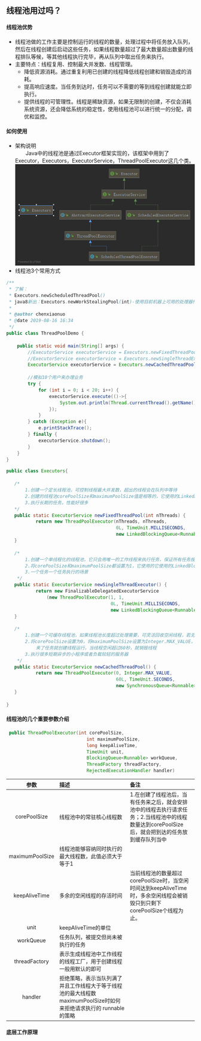 ## 线程池用过吗？
#### 线程池优势
- 线程池做的工作主要是控制运行的线程的数量，处理过程中将任务放入队列，然后在线程创建后启动这些任务，如果线程数量超过了最大数量超出数量的线程排队等候，等其他线程执行完毕，再从队列中取出任务来执行。  
- 主要特点：线程复用、控制最大并发数、线程管理。  
    - 降低资源消耗。通过重复利用已创建的线程降低线程创建和销毁造成的消耗。
    - 提高响应速度。当任务到达时，任务可以不需要的等到线程创建就能立即执行。
    - 提供线程的可管理性。线程是稀缺资源，如果无限制的创建，不仅会消耗系统资源，还会降低系统的稳定性，使用线程池可以进行统一的分配，调优和监控。
#### 如何使用
- 架构说明  
&#8194;&#8194;&#8194;&#8194;Java中的线程池是通过Executor框架实现的，该框架中用到了 Executor，Executors，ExecutorService，ThreadPoolExecutor这几个类。
![线程池](线程池.png)  
- 线程池3个常用方式
```java
/**
 * 了解：
 * Executors.newScheduledThreadPool()
 * java8新出：Executors.newWorkStealingPool(int)-使用目前机器上可用的处理器作为它的并行级别
 *
 * @author chenxiaonuo
 * @date 2019-08-16 16:34
 */
public class ThreadPoolDemo {

    public static void main(String[] args) {
        //ExecutorService executorService = Executors.newFixedThreadPool(5);//固定5个线程的池子
        //ExecutorService executorService = Executors.newSingleThreadExecutor();//一个线程的池子
        ExecutorService executorService = Executors.newCachedThreadPool();//N个线程的池子

        //模拟10个用户来办理业务
        try {
            for (int i = 0; i < 20; i++) {
                executorService.execute(()->{
                    System.out.println(Thread.currentThread().getName() + "  办理业务！");
                });
            }
        } catch (Exception e){
            e.printStackTrace();
        } finally {
            executorService.shutdown();
        }
    }
}

```

 ```java
public class Executors{
    
    /*
        1.创建一个定长线程池，可控制线程最大并发数，超出的线程会在队列中等待
        2.创建的线程池corePoolSize和maximumPoolSize值是相等的，它使用的LinkedBlockingQueue
        3.执行长期的任务，性能好很多
    */
    public static ExecutorService newFixedThreadPool(int nThreads) {
            return new ThreadPoolExecutor(nThreads, nThreads,
                                          0L, TimeUnit.MILLISECONDS,
                                          new LinkedBlockingQueue<Runnable>());
    }
    
    /*
        1.创建一个单线程化的线程池，它只会用唯一的工作线程来执行任务，保证所有任务按照指定顺讯执行。
        2.将corePoolSize和maximumPoolSize都设置为1，它使用的它使用的LinkedBlockingQueue
        3.一个任务一个任务执行的场景
     */
    public static ExecutorService newSingleThreadExecutor() {
            return new FinalizableDelegatedExecutorService
                (new ThreadPoolExecutor(1, 1,
                                        0L, TimeUnit.MILLISECONDS,
                                        new LinkedBlockingQueue<Runnable>()));
    }
    
    /*
        1.创建一个可缓存线程池，如果线程池长度超过处理需要，可灵活回收空闲线程，若无可回收，则新建线程
        2.将corePoolSize设置为0，将maximumPoolSize设置为Integer.MAX_VALUE，使用的SynchronousQueue，也就是说
            来了任务就创建线程运行，当线程空闲超过60秒，就销毁线程
        3.执行很多短期异步的小程序或者负载较轻的服务器
     */
    public static ExecutorService newCachedThreadPool() {
            return new ThreadPoolExecutor(0, Integer.MAX_VALUE,
                                          60L, TimeUnit.SECONDS,
                                          new SynchronousQueue<Runnable>());
    }
    
}
```
#### 线程池的几个重要参数介绍
```java
 public ThreadPoolExecutor(int corePoolSize,
                              int maximumPoolSize,
                              long keepAliveTime,
                              TimeUnit unit,
                              BlockingQueue<Runnable> workQueue,
                              ThreadFactory threadFactory,
                              RejectedExecutionHandler handler)
```
|参数|描述|备注|
:-:|:-|:-
|corePoolSize|线程池中的常驻核心线程数|1.在创建了线程池后，当有任务来之后，就会安排池中的线程去执行请求任务；2.当线程池中的线程数量达到corePoolSize后，就会把到达的任务放到缓存队列当中|
|maximumPoolSize|线程池能够容纳同时执行的最大线程数，此值必须大于等于1||
|keepAliveTime|多余的空闲线程的存活时间|当前线程池的数量超过corePoolSize时，当空闲时间达到keepAliveTime时，多余空闲线程会被销毁只到只剩下corePoolSize个线程为止。|
|unit|keepAliveTime的单位||
|workQueue|任务队列，被提交但尚未被执行的任务||
|threadFactory|表示生成线程池中工作线程的线程工厂，用于创建线程一般用默认的即可||
|handler|拒绝策略，表示当队列满了并且工作线程大于等于线程池的最大线程数maximumPoolSize时如何来拒绝请求执行的 runnable 的策略||
#### 底层工作原理
